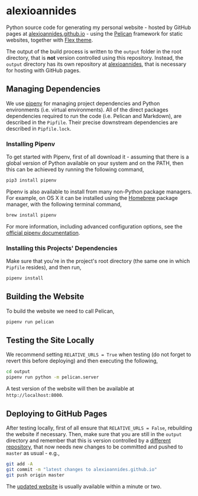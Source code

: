 # alexioannides

Python source code for generating my personal website - hosted by GitHub pages at [alexioannides.github.io](http://alexioannides.github.io) - using the [Pelican](https://blog.getpelican.com/) framework for static websites, together with [Flex theme](https://github.com/alexandrevicenzi/flex).

The output of the build process is written to the `output` folder in the root directory, that is **not** version controlled using this repository. Instead, the `output` directory has its own repository at [alexioannides](https://github.com/AlexIoannides/alexioannides), that is necessary for hosting with GitHub pages.

## Managing Dependencies

We use [pipenv](https://docs.pipenv.org) for managing project dependencies and Python environments (i.e. virtual environments). All of the direct packages dependencies required to run the code (i.e. Pelican and Markdown), are described in the `Pipfile`. Their precise downstream dependencies are described in `Pipfile.lock`.

### Installing Pipenv

To get started with Pipenv, first of all download it - assuming that there is a global version of Python available on your system and on the PATH, then this can be achieved by running the following command,

```bash
pip3 install pipenv
```

Pipenv is also available to install from many non-Python package managers. For example, on OS X it can be installed using the [Homebrew](https://brew.sh) package manager, with the following terminal command,

```bash
brew install pipenv
```

For more information, including advanced configuration options, see the [official pipenv documentation](https://docs.pipenv.org).

### Installing this Projects' Dependencies

Make sure that you're in the project's root directory (the same one in which `Pipfile` resides), and then run,

```bash
pipenv install
```

## Building the Website

To build the website we need to call Pelican,

```bash
pipenv run pelican
```

## Testing the Site Locally

We recommend setting `RELATIVE_URLS = True` when testing (do not forget to revert this before deploying) and then executing the following,

```bash
cd output
pipenv run python -m pelican.server
```

A test version of the website will then be available at `http://localhost:8000`.

## Deploying to GitHub Pages

After testing locally, first of all ensure that `RELATIVE_URLS = False`, rebuilding the website if necessary. Then, make sure that you are still in the `output` directory and remember that this is version controlled by a [different repository](https://github.com/AlexIoannides/alexioannides), that now needs new changes to be committed and pushed to `master` as usual - e.g.,

```bash
git add -A
git commit -m "latest changes to alexioannides.github.io"
git push origin master
```

The [updated website](http://alexioannides.github.io) is usually available within a minute or two.

